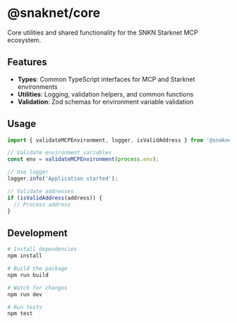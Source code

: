 # @snaknet/core

Core utilities and shared functionality for the SNKN Starknet MCP ecosystem.

## Features

- **Types**: Common TypeScript interfaces for MCP and Starknet environments
- **Utilities**: Logging, validation helpers, and common functions
- **Validation**: Zod schemas for environment variable validation

## Usage

```typescript
import { validateMCPEnvironment, logger, isValidAddress } from '@snaknet/core';

// Validate environment variables
const env = validateMCPEnvironment(process.env);

// Use logger
logger.info('Application started');

// Validate addresses
if (isValidAddress(address)) {
  // Process address
}
```

## Development

```bash
# Install dependencies
npm install

# Build the package
npm run build

# Watch for changes
npm run dev

# Run tests
npm test
```